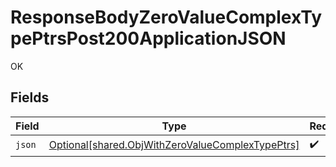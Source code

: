 # ResponseBodyZeroValueComplexTypePtrsPost200ApplicationJSON

OK


## Fields

| Field                                                                                                          | Type                                                                                                           | Required                                                                                                       | Description                                                                                                    |
| -------------------------------------------------------------------------------------------------------------- | -------------------------------------------------------------------------------------------------------------- | -------------------------------------------------------------------------------------------------------------- | -------------------------------------------------------------------------------------------------------------- |
| `json`                                                                                                         | [Optional[shared.ObjWithZeroValueComplexTypePtrs]](undefined/models/shared/objwithzerovaluecomplextypeptrs.md) | :heavy_check_mark:                                                                                             | N/A                                                                                                            |